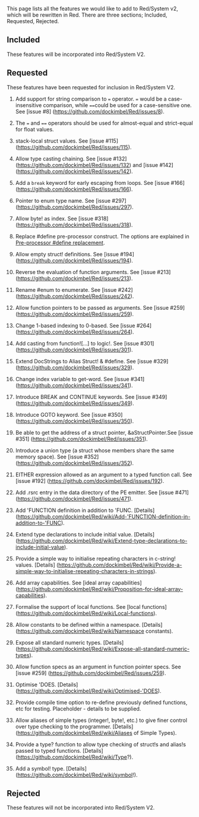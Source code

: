 This page lists all the features we would like to add to Red/System v2, which will be rewritten in Red. There are three sections; Included, Requested, Rejected.

## Included
These features will be incorporated into Red/System V2.

## Requested
These features have been requested for inclusion in Red/System V2.

1. Add support for string comparison to `=` operator. `=` would be a case-insensitive comparison, while `==`could be used for a case-sensitive one. See [issue #8] (https://github.com/dockimbel/Red/issues/8).

2. The `=` and `==` operators should be used for almost-equal and strict-equal for float values.

3. stack-local struct values. See [issue #115] (https://github.com/dockimbel/Red/issues/115). 

4. Allow type casting chaining. See [issue #132] (https://github.com/dockimbel/Red/issues/132) and [issue #142] (https://github.com/dockimbel/Red/issues/142).

5. Add a `break` keyword for early escaping from loops. See [issue #166] (https://github.com/dockimbel/Red/issues/166).

6. Pointer to enum type name. See [issue #297] (https://github.com/dockimbel/Red/issues/297).

7. Allow byte! as index. See [issue #318] (https://github.com/dockimbel/Red/issues/318).

8. Replace #define pre-processor construct. The options are explained in [Pre-processor #define replacement](https://github.com/dockimbel/Red/wiki/Alternatives-to-Red-System-pre-processor-%23define).

9. Allow empty struct! definitions. See [issue #194] (https://github.com/dockimbel/Red/issues/194).

10. Reverse the evaluation of function arguments. See [issue #213] (https://github.com/dockimbel/Red/issues/213).

11. Rename #enum to enumerate. See [issue #242] (https://github.com/dockimbel/Red/issues/242).

12. Allow function pointers to be passed as arguments. See [issue #259] (https://github.com/dockimbel/Red/issues/259).

13. Change 1-based indexing to 0-based. See [issue #264] (https://github.com/dockimbel/Red/issues/264).

14. Add casting from function![...] to logic!. See [issue #301] (https://github.com/dockimbel/Red/issues/301).

15. Extend DocStrings to Alias Struct! & #define. See [issue #329] (https://github.com/dockimbel/Red/issues/329).

16. Change index variable to get-word. See [issue #341] (https://github.com/dockimbel/Red/issues/341).

17. Introduce BREAK and CONTINUE keywords. See [issue #349] (https://github.com/dockimbel/Red/issues/349).

18. Introduce GOTO keyword. See [issue #350] (https://github.com/dockimbel/Red/issues/350).

19. Be able to get the address of a struct pointer, &aStructPointer.See [issue #351] (https://github.com/dockimbel/Red/issues/351).

20. Introduce a union type (a struct whose members share the same memory space). See [issue #352] (https://github.com/dockimbel/Red/issues/352).

21. EITHER expression allowed as an argument to a typed function call. See [issue #192] (https://github.com/dockimbel/Red/issues/192).

22. Add .rsrc entry in the data directory of the PE emitter. See [issue #471] (https://github.com/dockimbel/Red/issues/471).

23. Add 'FUNCTION definition in addition to 'FUNC. [Details] (https://github.com/dockimbel/Red/wiki/Add-'FUNCTION-definition-in-addition-to-'FUNC).

24. Extend type declarations to include initial value. [Details] (https://github.com/dockimbel/Red/wiki/Extend-type-declarations-to-include-initial-value).

25. Provide a simple way to initialise repeating characters in c-string! values. [Details] (https://github.com/dockimbel/Red/wiki/Provide-a-simple-way-to-initialise-repeating-characters-in-strings).

26. Add array capabilities. See [ideal array capabilities] (https://github.com/dockimbel/Red/wiki/Proposition-for-ideal-array-capabilities).

27. Formalise the support of local functions. See [local functions] (https://github.com/dockimbel/Red/wiki/Local-functions).

28. Allow constants to be defined within a namespace. [Details] (https://github.com/dockimbel/Red/wiki/Namespace constants).

29. Expose all standard numeric types. [Details] (https://github.com/dockimbel/Red/wiki/Expose-all-standard-numeric-types).

30. Allow function specs as an argument in function pointer specs. See [issue #259] (https://github.com/dockimbel/Red/issues/259).

31. Optimise 'DOES. [Details] (https://github.com/dockimbel/Red/wiki/Optimised-'DOES).

32. Provide compile time option to re-define previously defined functions, etc for testing. Placeholder - details to be supplied.

33. Allow aliases of simple types (integer!, byte!, etc.) to give finer control over type checking to the programmer. [Details] (https://github.com/dockimbel/Red/wiki/Aliases of Simple Types).

34. Provide a type? function to allow type checking of struct!s and alias!s passed to typed functions. [Details] (https://github.com/dockimbel/Red/wiki/Type?).

35. Add a symbol! type. [Details] (https://github.com/dockimbel/Red/wiki/symbol!).

## Rejected
These features will not be incorporated into Red/System V2.